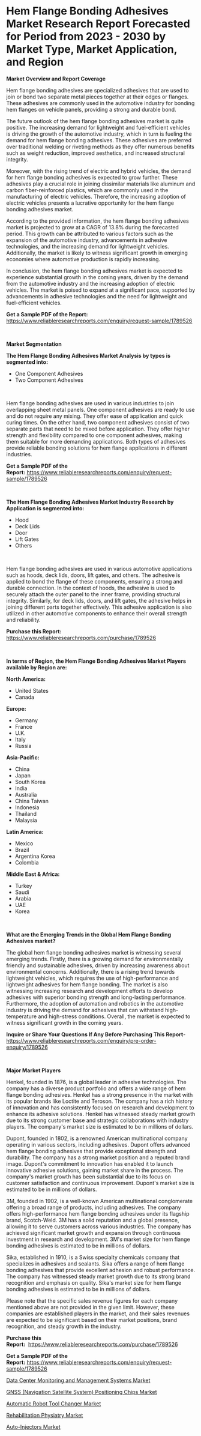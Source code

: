<p><h1>Hem Flange Bonding Adhesives Market Research Report Forecasted for Period from 2023 -  2030 by Market Type, Market Application, and Region</h1></p><p><strong>Market Overview and Report Coverage</strong></p>
<p><p>Hem flange bonding adhesives are specialized adhesives that are used to join or bond two separate metal pieces together at their edges or flanges. These adhesives are commonly used in the automotive industry for bonding hem flanges on vehicle panels, providing a strong and durable bond.</p><p>The future outlook of the hem flange bonding adhesives market is quite positive. The increasing demand for lightweight and fuel-efficient vehicles is driving the growth of the automotive industry, which in turn is fueling the demand for hem flange bonding adhesives. These adhesives are preferred over traditional welding or riveting methods as they offer numerous benefits such as weight reduction, improved aesthetics, and increased structural integrity.</p><p>Moreover, with the rising trend of electric and hybrid vehicles, the demand for hem flange bonding adhesives is expected to grow further. These adhesives play a crucial role in joining dissimilar materials like aluminum and carbon fiber-reinforced plastics, which are commonly used in the manufacturing of electric vehicles. Therefore, the increasing adoption of electric vehicles presents a lucrative opportunity for the hem flange bonding adhesives market.</p><p>According to the provided information, the hem flange bonding adhesives market is projected to grow at a CAGR of 13.8% during the forecasted period. This growth can be attributed to various factors such as the expansion of the automotive industry, advancements in adhesive technologies, and the increasing demand for lightweight vehicles. Additionally, the market is likely to witness significant growth in emerging economies where automotive production is rapidly increasing.</p><p>In conclusion, the hem flange bonding adhesives market is expected to experience substantial growth in the coming years, driven by the demand from the automotive industry and the increasing adoption of electric vehicles. The market is poised to expand at a significant pace, supported by advancements in adhesive technologies and the need for lightweight and fuel-efficient vehicles.</p></p>
<p><strong>Get a Sample PDF of the Report:</strong> <a href="https://www.reliableresearchreports.com/enquiry/request-sample/1789526">https://www.reliableresearchreports.com/enquiry/request-sample/1789526</a></p>
<p>&nbsp;</p>
<p><strong>Market Segmentation</strong></p>
<p><strong>The Hem Flange Bonding Adhesives Market Analysis by types is segmented into:</strong></p>
<p><ul><li>One Component Adhesives</li><li>Two Component Adhesives</li></ul></p>
<p>&nbsp;</p>
<p><p>Hem flange bonding adhesives are used in various industries to join overlapping sheet metal panels. One component adhesives are ready to use and do not require any mixing. They offer ease of application and quick curing times. On the other hand, two component adhesives consist of two separate parts that need to be mixed before application. They offer higher strength and flexibility compared to one component adhesives, making them suitable for more demanding applications. Both types of adhesives provide reliable bonding solutions for hem flange applications in different industries.</p></p>
<p><strong>Get a Sample PDF of the Report:</strong>&nbsp;<a href="https://www.reliableresearchreports.com/enquiry/request-sample/1789526">https://www.reliableresearchreports.com/enquiry/request-sample/1789526</a></p>
<p>&nbsp;</p>
<p><strong>The Hem Flange Bonding Adhesives Market Industry Research by Application is segmented into:</strong></p>
<p><ul><li>Hood</li><li>Deck Lids</li><li>Door</li><li>Lift Gates</li><li>Others</li></ul></p>
<p>&nbsp;</p>
<p><p>Hem flange bonding adhesives are used in various automotive applications such as hoods, deck lids, doors, lift gates, and others. The adhesive is applied to bond the flange of these components, ensuring a strong and durable connection. In the context of hoods, the adhesive is used to securely attach the outer panel to the inner frame, providing structural integrity. Similarly, for deck lids, doors, and lift gates, the adhesive helps in joining different parts together effectively. This adhesive application is also utilized in other automotive components to enhance their overall strength and reliability.</p></p>
<p><strong>Purchase this Report:</strong>&nbsp; <a href="https://www.reliableresearchreports.com/purchase/1789526">https://www.reliableresearchreports.com/purchase/1789526</a></p>
<p>&nbsp;</p>
<p><strong>In terms of Region, the Hem Flange Bonding Adhesives Market Players available by Region are:</strong></p>
<p>
    <p> <strong> North America: </strong>
        <ul>
            <li>United States</li>
            <li>Canada</li>
        </ul>
        </p> 
    <p> <strong> Europe: </strong>
        <ul>
            <li>Germany</li>
            <li>France</li>
            <li>U.K.</li>
            <li>Italy</li>
            <li>Russia</li>
        </ul>
        </p> 
    <p> <strong> Asia-Pacific: </strong>
        <ul>
            <li>China</li>
            <li>Japan</li>
            <li>South Korea</li>
            <li>India</li>
            <li>Australia</li>
            <li>China Taiwan</li>
            <li>Indonesia</li>
            <li>Thailand</li>
            <li>Malaysia</li>
        </ul>
        </p> 
    <p> <strong> Latin America: </strong>
        <ul>
            <li>Mexico</li>
            <li>Brazil</li>
            <li>Argentina Korea</li>
            <li>Colombia</li>
        </ul>
        </p> 
    <p> <strong> Middle East & Africa: </strong>
        <ul>
            <li>Turkey</li>
            <li>Saudi</li>
            <li>Arabia</li>
            <li>UAE</li>
            <li>Korea</li>
        </ul>
    </p>
    </p>
<p>&nbsp;</p>
<p><strong>What are the Emerging Trends in the Global Hem Flange Bonding Adhesives market?</strong></p>
<p><p>The global hem flange bonding adhesives market is witnessing several emerging trends. Firstly, there is a growing demand for environmentally friendly and sustainable adhesives, driven by increasing awareness about environmental concerns. Additionally, there is a rising trend towards lightweight vehicles, which requires the use of high-performance and lightweight adhesives for hem flange bonding. The market is also witnessing increasing research and development efforts to develop adhesives with superior bonding strength and long-lasting performance. Furthermore, the adoption of automation and robotics in the automotive industry is driving the demand for adhesives that can withstand high-temperature and high-stress conditions. Overall, the market is expected to witness significant growth in the coming years.</p></p>
<p><strong>Inquire or Share Your Questions If Any Before Purchasing This Report</strong>- <a href="https://www.reliableresearchreports.com/enquiry/pre-order-enquiry/1789526">https://www.reliableresearchreports.com/enquiry/pre-order-enquiry/1789526</a></p>
<p>&nbsp;</p>
<p><strong>Major Market Players</strong></p>
<p><p>Henkel, founded in 1876, is a global leader in adhesive technologies. The company has a diverse product portfolio and offers a wide range of hem flange bonding adhesives. Henkel has a strong presence in the market with its popular brands like Loctite and Teroson. The company has a rich history of innovation and has consistently focused on research and development to enhance its adhesive solutions. Henkel has witnessed steady market growth due to its strong customer base and strategic collaborations with industry players. The company's market size is estimated to be in millions of dollars.</p><p>Dupont, founded in 1802, is a renowned American multinational company operating in various sectors, including adhesives. Dupont offers advanced hem flange bonding adhesives that provide exceptional strength and durability. The company has a strong market position and a reputed brand image. Dupont's commitment to innovation has enabled it to launch innovative adhesive solutions, gaining market share in the process. The company's market growth has been substantial due to its focus on customer satisfaction and continuous improvement. Dupont's market size is estimated to be in millions of dollars.</p><p>3M, founded in 1902, is a well-known American multinational conglomerate offering a broad range of products, including adhesives. The company offers high-performance hem flange bonding adhesives under its flagship brand, Scotch-Weld. 3M has a solid reputation and a global presence, allowing it to serve customers across various industries. The company has achieved significant market growth and expansion through continuous investment in research and development. 3M's market size for hem flange bonding adhesives is estimated to be in millions of dollars.</p><p>Sika, established in 1910, is a Swiss specialty chemicals company that specializes in adhesives and sealants. Sika offers a range of hem flange bonding adhesives that provide excellent adhesion and robust performance. The company has witnessed steady market growth due to its strong brand recognition and emphasis on quality. Sika's market size for hem flange bonding adhesives is estimated to be in millions of dollars.</p><p>Please note that the specific sales revenue figures for each company mentioned above are not provided in the given limit. However, these companies are established players in the market, and their sales revenues are expected to be significant based on their market positions, brand recognition, and steady growth in the industry.</p></p>
<p><strong>Purchase this Report:</strong>&nbsp;&nbsp;<a href="https://www.reliableresearchreports.com/purchase/1789526">https://www.reliableresearchreports.com/purchase/1789526</a></p>
<p></p>
<p><strong>Get a Sample PDF of the Report:</strong>&nbsp;<a href="https://www.reliableresearchreports.com/enquiry/request-sample/1789526">https://www.reliableresearchreports.com/enquiry/request-sample/1789526</a></p>
<p><p><a href="https://www.linkedin.com/pulse/data-center-monitoring-management-systems-market-insights/">Data Center Monitoring and Management Systems Market</a></p><p><a href="https://medium.com/@seanhunt765/gnss-navigation-satellite-system-positioning-chips-market-analysis-and-sze-forecasted-for-period-a52943f3fa60">GNSS (Navigation Satellite System) Positioning Chips Market</a></p><p><a href="https://www.linkedin.com/pulse/automatic-robot-tool-changer-market-size-share-amp-trends-analysis/">Automatic Robot Tool Changer Market</a></p><p><a href="https://www.linkedin.com/pulse/rehabilitation-physiatry-market-research-report-provides-thorough/">Rehabilitation Physiatry Market</a></p><p><a href="https://medium.com/@waltercruz6g/auto-injectors-market-research-report-its-history-and-forecast-2023-to-2030-2b8f211516b9">Auto-Injectors Market</a></p></p>